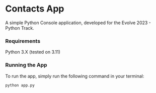 # Contacts App

A simple Python Console application, developed for the Evolve 2023 - Python Track. 

### Requirements

Python 3.X (tested on 3.11)

### Running the App

To run the app, simply run the following command in your terminal:

```bash
python app.py
```